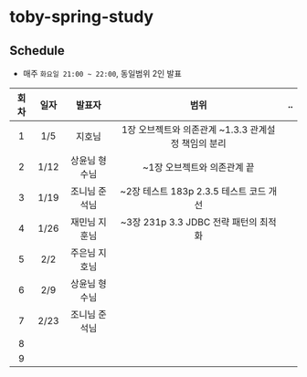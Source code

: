 # toby-spring-study


## Schedule
- 매주 `화요일 21:00 ~ 22:00`, 동일범위 2인 발표

|회차|일자|발표자|범위|..|
| :---: | :---: | :---: | :---: | :---: | 
|1|1/5|지호님|1장 오브젝트와 의존관계 ~1.3.3 관계설정 책임의 분리|
|2|1/12|상윤님  형수님|~1장 오브젝트와 의존관계 끝|
|3|1/19|조니님  준석님|~2장 테스트 183p 2.3.5 테스트 코드 개선|
|4|1/26|재민님  지훈님|~3장 231p 3.3 JDBC 전략 패턴의 최적화|
|5|2/2|주은님  지호님||
|6|2/9|상윤님  형수님||
|7|2/23|조니님  준석님|
|8||||
|9||||

